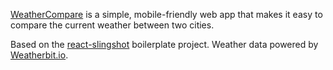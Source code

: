 [WeatherCompare](https://lwilli.github.io/WeatherCompare/) is a simple, mobile-friendly web app that makes it easy to compare the current weather between two cities.

Based on the [react-slingshot](https://github.com/coryhouse/react-slingshot) boilerplate project.
Weather data powered by [Weatherbit.io](https://www.weatherbit.io/).
